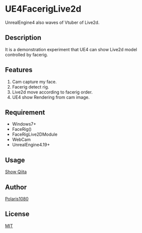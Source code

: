 # UE4FacerigLive2d

UnrealEngine4 also waves of Vtuber of Live2d.

## Description

It is a demonstration experiment that UE4 can show Live2d model controlled by facerig.

## Features

1. Cam capture my face.
2. Facerig detect rig.
3. Live2d move according to facerig order.
4. UE4 show Rendering from cam image.

## Requirement

- Windows7+
- FaceRig()
- FaceRigLive2DModule
- WebCam
- UnrealEngine4.19+

## Usage

[Show Qiita](https://qiita.com/Polaris1080/items/7717a9db5b7cdce1d48c)

## Author

[Polaris1080](https://github.com/Polaris1080)

## License

[MIT](http://b4b4r07.mit-license.org)